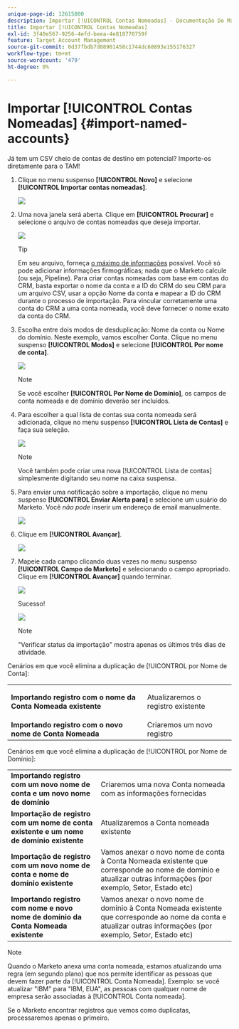 ```yaml
---
unique-page-id: 12615800
description: Importar [!UICONTROL Contas Nomeadas] - Documentação Do Marketo - Documentação Do Produto
title: Importar [!UICONTROL Contas Nomeadas]
exl-id: 3f40e567-9256-4efd-beea-4e818770759f
feature: Target Account Management
source-git-commit: 0d37fbdb7d08901458c1744dc68893e155176327
workflow-type: tm+mt
source-wordcount: '479'
ht-degree: 0%

---
```


# Importar [!UICONTROL Contas Nomeadas] {#import-named-accounts}

Já tem um CSV cheio de contas de destino em potencial? Importe-os diretamente para o TAM!

1. Clique no menu suspenso **[!UICONTROL Novo]** e selecione **[!UICONTROL Importar contas nomeadas]**.

   ![](assets/inaone.png)

1. Uma nova janela será aberta. Clique em **[!UICONTROL Procurar]** e selecione o arquivo de contas nomeadas que deseja importar.

   ![](assets/inatwo.png)

   >[!TIP]
   >
   >Em seu arquivo, forneça [o máximo de informações](/help/marketo/product-docs/target-account-management/target/named-accounts/named-account-overview.md#named-account-attributes) possível. Você só pode adicionar informações firmográficas; nada que o Marketo calcule (ou seja, Pipeline). Para criar contas nomeadas com base em contas do CRM, basta exportar o nome da conta e a ID do CRM do seu CRM para um arquivo CSV, usar a opção Nome da conta e mapear a ID do CRM durante o processo de importação. Para vincular corretamente uma conta do CRM a uma conta nomeada, você deve fornecer o nome exato da conta do CRM.

1. Escolha entre dois modos de desduplicação: Nome da conta ou Nome do domínio. Neste exemplo, vamos escolher Conta. Clique no menu suspenso **[!UICONTROL Modos]** e selecione **[!UICONTROL Por nome de conta]**.

   ![](assets/inathree.png)

   >[!NOTE]
   >
   >Se você escolher **[!UICONTROL Por Nome de Domínio]**, os campos de conta nomeada e de domínio deverão ser incluídos.

1. Para escolher a qual lista de contas sua conta nomeada será adicionada, clique no menu suspenso **[!UICONTROL Lista de Contas]** e faça sua seleção.

   ![](assets/inafour.png)

   >[!NOTE]
   >
   >Você também pode criar uma nova [!UICONTROL Lista de contas] simplesmente digitando seu nome na caixa suspensa.

1. Para enviar uma notificação sobre a importação, clique no menu suspenso **[!UICONTROL Enviar Alerta para]** e selecione um usuário do Marketo. Você _não pode_ inserir um endereço de email manualmente.

   ![](assets/inafive-2.png)

1. Clique em **[!UICONTROL Avançar]**.

   ![](assets/inasix-2.png)

1. Mapeie cada campo clicando duas vezes no menu suspenso **[!UICONTROL Campo do Marketo]** e selecionando o campo apropriado. Clique em **[!UICONTROL Avançar]** quando terminar.

   ![](assets/inaseven.png)

   Sucesso!

   ![](assets/inanine.png)

   >[!NOTE]
   >
   >&quot;Verificar status da importação&quot; mostra apenas os últimos três dias de atividade.

Cenários em que você elimina a duplicação de [!UICONTROL por Nome de Conta]:

<table> 
 <tbody> 
  <tr> 
   <td><strong>Importando registro com o nome da <span class="uicontrol">Conta Nomeada</span> existente</strong></td> 
   <td><p>Atualizaremos o registro existente</p></td> 
  </tr> 
  <tr> 
   <td><strong>Importando registro com o novo nome de <span class="uicontrol">Conta Nomeada</span></strong></td> 
   <td>Criaremos um novo registro</td> 
  </tr> 
 </tbody> 
</table>

Cenários em que você elimina a duplicação de [!UICONTROL por Nome de Domínio]:

<table> 
 <tbody> 
  <tr> 
   <td><strong>Importando registro com um novo nome de conta e um novo nome de domínio</strong></td> 
   <td>Criaremos uma nova <span class="uicontrol">Conta nomeada</span> com as informações fornecidas</td> 
  </tr> 
  <tr> 
   <td><strong>Importação de registro com um nome de conta existente e um nome de domínio existente</strong></td> 
   <td>Atualizaremos a <span class="uicontrol">Conta nomeada</span> existente</td> 
  </tr> 
   <tr> 
   <td><strong>Importação de registro com um novo nome de conta e nome de domínio existente</strong></td> 
   <td>Vamos anexar o novo nome de conta à <span class="uicontrol">Conta Nomeada</span> existente que corresponde ao nome de domínio e atualizar outras informações (por exemplo, Setor, Estado etc)</td> 
  </tr> 
  <tr> 
   <td><strong>Importando registro com nome e novo nome de domínio da <span class="uicontrol">Conta Nomeada</span> existente</strong></td> 
   <td>Vamos anexar o novo nome de domínio à <span class="uicontrol">Conta Nomeada</span> existente que corresponde ao nome da conta e atualizar outras informações (por exemplo, Setor, Estado etc)</td> 
  </tr> 
 </tbody> 
</table>

>[!NOTE]
>
>Quando o Marketo anexa uma conta nomeada, estamos atualizando uma regra (em segundo plano) que nos permite identificar as pessoas que devem fazer parte da [!UICONTROL Conta Nomeada]. Exemplo: se você atualizar &quot;IBM&quot; para &quot;IBM, EUA&quot;, as pessoas com qualquer nome de empresa serão associadas à [!UICONTROL Conta nomeada].

Se o Marketo encontrar registros que vemos como duplicatas, processaremos apenas o primeiro.
